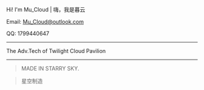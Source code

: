 Hi! I'm Mu_Cloud	|	嗨，我是暮云

Email: Mu_Cloud@outlook.com

QQ: 1799440647

---

The Adv.Tech of Twilight Cloud Pavilion

---

> MADE IN STARRY SKY.

> 星空制造
